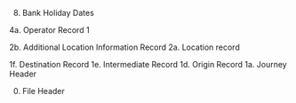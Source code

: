8. Bank Holiday Dates

4a. Operator Record 1


2b. Additional Location Information Record
2a. Location record

1f. Destination Record
1e. Intermediate Record
1d. Origin Record
1a. Journey Header

0. File Header
